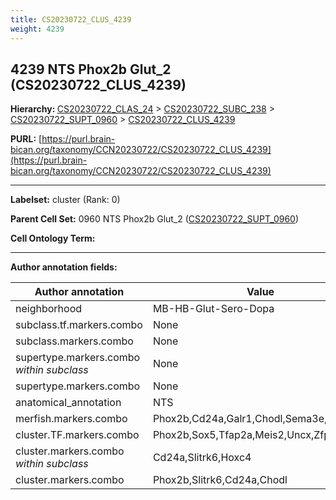 ```yaml
---
title: CS20230722_CLUS_4239
weight: 4239
---
```

## 4239 NTS Phox2b Glut_2 (CS20230722_CLUS_4239)
<b>Hierarchy: </b>
[CS20230722_CLAS_24](../CS20230722_CLAS_24) >
[CS20230722_SUBC_238](../CS20230722_SUBC_238) >
[CS20230722_SUPT_0960](../CS20230722_SUPT_0960) >
[CS20230722_CLUS_4239](../CS20230722_CLUS_4239)

**PURL:** [https://purl.brain-bican.org/taxonomy/CCN20230722/CS20230722_CLUS_4239](https://purl.brain-bican.org/taxonomy/CCN20230722/CS20230722_CLUS_4239)

---


**Labelset:** cluster (Rank: 0)

**Parent Cell Set:** 0960 NTS Phox2b Glut_2 ([CS20230722_SUPT_0960](../CS20230722_SUPT_0960))



**Cell Ontology Term:** 

[MARKER GENES.]: #


---

[TRANSFERRED ANNOTATIONS.]: #


[AUTHOR ANNOTATION FIELDS.]: #


**Author annotation fields:**

| Author annotation | Value |
|-------------------|-------|
|neighborhood|MB-HB-Glut-Sero-Dopa|
|subclass.tf.markers.combo|None|
|subclass.markers.combo|None|
|supertype.markers.combo _within subclass_|None|
|supertype.markers.combo|None|
|anatomical_annotation|NTS|
|merfish.markers.combo|Phox2b,Cd24a,Galr1,Chodl,Sema3e,Lncenc1|
|cluster.TF.markers.combo|Phox2b,Sox5,Tfap2a,Meis2,Uncx,Zfp536|
|cluster.markers.combo _within subclass_|Cd24a,Slitrk6,Hoxc4|
|cluster.markers.combo|Phox2b,Slitrk6,Cd24a,Chodl|
